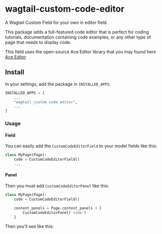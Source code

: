 # wagtail-custom-code-editor


A Wagtail Custom Field for your own in editor field.

This package adds a full-featured code editor that is perfect for coding tutorials, documentation containing code examples, or any other type of page that needs to display code.

This field uses the open-source Ace Editor library that you may found here [Ace Editor](https://ace.c9.io/)


## Install

In your settings, add the package in `INSTALLED_APPS`:
```python
INSTALLED_APPS = [
    ...
    "wagtail_custom_code_editor",
    ...
]
```

### Usage

#### Field
You can easily add the `CustomCodeEditorField` to your model fields like this:
```python
class MyPage(Page):
    code = CustomCodeEditorField()
    ...
```

#### Panel
Then you must add `CustomCodeEditorPanel` like this:
```python
class MyPage(Page):
    code = CustomCodeEditorField()

    content_panels = Page.content_panels + [
        CustomCodeEditorPanel('code')
    ]
```

Then you'll see like this:
